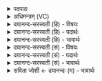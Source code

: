 <details><summary>पदपाठः</summary>

इ॒ष्टः। अ॒ग्निः। आहु॑त॒ इत्याहु॑तः। पि॒प॒र्त्तु॒। नः॒। इ॒ष्टम्। ह॒विः। स्व॒गेति॑ स्व॒ऽगा। इ॒दम्। दे॒वेभ्यः॑। नमः॑। ५७।
</details>

<details><summary>अधिमन्त्रम् (VC)</summary>

- अग्निर्देवता
- गालव ऋषिः
- निचृदार्षी गायत्री
- षड्जः
</details>

<details><summary>दयानन्द-सरस्वती (हि) - विषयः</summary>

फिर उसी विषय को अगले मन्त्र में कहा है ॥
</details>

<details><summary>दयानन्द-सरस्वती (हि) - पदार्थः</summary>

पदार्थान्वयभाषाः -  (हविः) संस्कार किये पदार्थों से (आहुतः) अच्छे प्रकार तृप्त वा हवन किया (इष्टः) सत्कार किया वा आहुतियों से बढ़ाया हुआ (अग्निः) यह सभा आदि का अध्यक्ष विद्वान् वा अग्नि (नः) हमारे (इष्टम्) सुख वा सुख के साधनों को (पिपर्त्तु) पूरा करे वा हमारी रक्षा करे (इदम्) यह (स्वगा) अपने को प्राप्त होनेवाला (नमः) अन्न वा सत्कार (देवेभ्यः) विद्वानों के लिये हो ॥५७ ॥
</details>

<details><summary>दयानन्द-सरस्वती (हि) - भावार्थः</summary>

भावार्थभाषाः -  मनुष्य अग्नि में अच्छे संस्कार से बनाये हुए जिस पदार्थ का होम करते हैं, सो इस संसार में बहुत अन्न का उत्पन्न करनेवाला होता है, इस कारण उससे विद्वान् आदि सत्पुरुषों का सत्कार करना चाहिये ॥५७ ॥
</details>

<details><summary>दयानन्द-सरस्वती (सं) - विषयः</summary>

पुनस्तमेव विषयमाह ॥
</details>

<details><summary>दयानन्द-सरस्वती (सं) - पदार्थः</summary>

पदार्थान्वयभाषाः -  हविराहुत इष्टोऽग्निर्न इष्टं पिपर्त्तु नः पिपर्त्तु वा इदं स्वगा नमो देवेभ्योऽस्तु ॥५७ ॥
</details>

<details><summary>दयानन्द-सरस्वती (सं) - भावार्थः</summary>

भावार्थभाषाः -  मनुष्यैरग्नौ यत् सुसंस्कृतं द्रव्यं हूयते यदिह बह्वन्नकारि जायतेऽतस्तेन विद्वदादीनां सत्कारः कर्त्तव्यः ॥५७ ॥
</details>

<details><summary>सविता जोशी ← दयानन्दः (म) - भावार्थः</summary>

भावार्थभाषाः -  माणसे अग्नीमध्ये ज्या उत्तम पदार्थांचा होम करतात. त्यामुळे जगात पुष्कळ अन्न उत्पन्न होते म्हणून अन्न इत्यादींनी विद्वान सत्पुरुषांचा सत्कार केला पाहिजे.
</details>